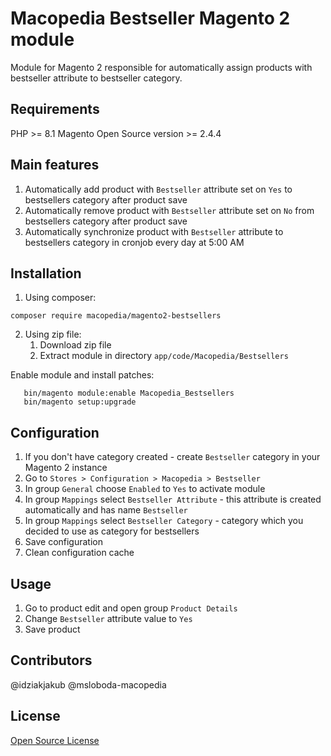 # Macopedia Bestseller Magento 2 module

Module for Magento 2 responsible for automatically assign products with bestseller attribute to bestseller category.

## Requirements

PHP >= 8.1
Magento Open Source version >= 2.4.4

## Main features

1. Automatically add product with `Bestseller` attribute set on `Yes` to bestsellers category after product save
2. Automatically remove product with `Bestseller` attribute set on `No` from bestsellers category after product save
3. Automatically synchronize product with `Bestseller` attribute to bestsellers category in cronjob every day at 5:00 AM

## Installation

1. Using composer:

```
composer require macopedia/magento2-bestsellers
```

2. Using zip file:
    1. Download zip file
    2. Extract module in directory `app/code/Macopedia/Bestsellers`

Enable module and install patches:
```
   bin/magento module:enable Macopedia_Bestsellers
   bin/magento setup:upgrade
```

## Configuration

1. If you don't have category created - create `Bestseller` category in your Magento 2 instance
2. Go to `Stores > Configuration > Macopedia > Bestseller`
3. In group `General` choose `Enabled` to `Yes` to activate module
4. In group `Mappings` select `Bestseller Attribute` - this attribute is created automatically and has name `Bestseller`
5. In group `Mappings` select `Bestseller Category` - category which you decided to use as category for bestsellers
6. Save configuration
7. Clean configuration cache

## Usage

1. Go to product edit and open group `Product Details`
2. Change `Bestseller` attribute value to `Yes`
3. Save product

## Contributors

@idziakjakub
@msloboda-macopedia

## License

[Open Source License](LICENSE)

